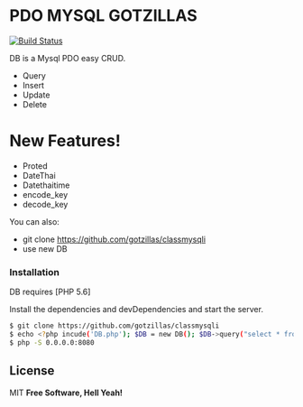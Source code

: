 # PDO MYSQL GOTZILLAS

[![Build Status](https://travis-ci.org/joemccann/dillinger.svg?branch=master)](https://travis-ci.org/joemccann/dillinger)

DB is a Mysql PDO easy CRUD.

  - Query
  - Insert
  - Update
  - Delete

# New Features!

  - Proted
  - DateThai
  - Datethaitime
  - encode_key
  - decode_key

You can also:
  - git clone https://github.com/gotzillas/classmysqli
  - use new DB 

### Installation

DB requires [PHP 5.6]

Install the dependencies and devDependencies and start the server.

```sh
$ git clone https://github.com/gotzillas/classmysqli
$ echo <?php incude('DB.php'); $DB = new DB(); $DB->query("select * from table_name"); ?>
$ php -S 0.0.0.0:8080
```

License
----
MIT
**Free Software, Hell Yeah!**
